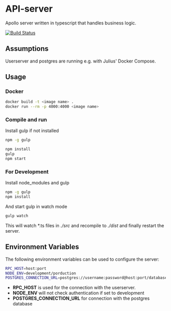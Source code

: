 # API-server
Apollo server written in typescript that handles business logic.

[![Build Status](https://travis-ci.com/fLotte-meets-HWR-DB/apollo-server.svg?token=YfRmpHAXqyUafCgSEexw&branch=main)](https://travis-ci.com/fLotte-meets-HWR-DB/apollo-server)

## Assumptions
Userserver and postgres are running e.g. with Julius' Docker Compose.
## Usage
### Docker
```bash
docker build -t <image name> .
docker run --rm -p 4000:4000 <image name>
```
### Compile and run
Install gulp if not installed
```bash
npm -g gulp
```
```bash
npm install
gulp
npm start
```
### For Development
Install node\_modules and gulp
```bash
npm -g gulp
npm install
```
And start gulp in watch mode
```bash
gulp watch
```
This will watch *.ts files in _./src_ and recompile to _./dist_ and finally restart the server.

## Environment Variables
The following environment variables can be used to configure the server:
```bash
RPC_HOST=host:port
NODE_ENV=development/porduction
POSTGRES_CONNECTION_URL=postgres://username:password@host:port/database_name
```
- __RPC_HOST__ is used for the connection with the userserver.
- __NODE_ENV__ will not check authentication if set to development
- __POSTGRES_CONNECTION_URL__ for connection with the postgres database
